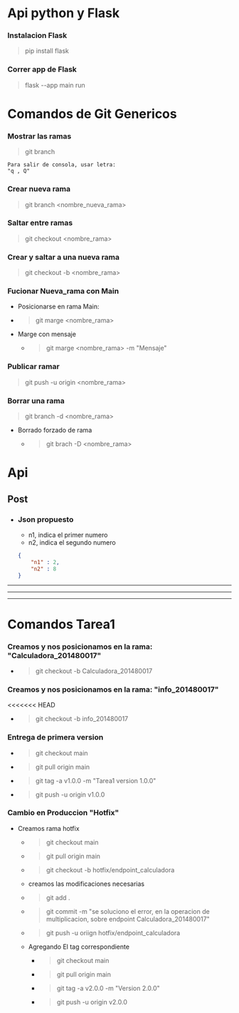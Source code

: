 # Api python y Flask

### Instalacion Flask
> pip install flask

### Correr app de Flask
> flask --app main run 

# Comandos de Git Genericos
### Mostrar las ramas
> git branch

    Para salir de consola, usar letra:  
    "q , Q"
   

### Crear nueva rama
> git branch <nombre_nueva_rama>

### Saltar entre ramas
> git checkout <nombre_rama>

### Crear y saltar a una nueva rama
 > git checkout -b <nombre_rama>


### Fucionar Nueva_rama con Main
-    Posicionarse en rama Main:
-   > git marge <nombre_rama>
- Marge con mensaje
    - > git marge <nombre_rama> -m "Mensaje"

### Publicar ramar
> git push -u origin <nombre_rama>

### Borrar una rama
> git branch -d <nombre_rama>
- Borrado forzado de rama 
    - > git brach -D <nombre_rama>

# Api
## Post
- ### Json propuesto 
    - n1, indica el primer numero
    - n2, indica el segundo numero  
    ``` json
    {
        "n1" : 2,
        "n2" : 8 
    }
    ```
---
---
---
# Comandos Tarea1
### Creamos y nos posicionamos en la rama: "Calculadora_201480017"
- > git checkout -b Calculadora_201480017

### Creamos y nos posicionamos en la rama: "info_201480017"
<<<<<<< HEAD
- > git checkout -b info_201480017

### Entrega de primera version
- > git checkout main
- > git pull origin main
- > git tag -a v1.0.0 -m "Tarea1 version 1.0.0"
- > git push -u origin v1.0.0

### Cambio en Produccion "Hotfix"
-  Creamos rama hotfix
    - > git checkout main
    - > git pull origin main
    - > git checkout -b hotfix/endpoint_calculadora
    - creamos las modificaciones necesarias
    - > git add .
    - > git commit -m "se soluciono el error, en la operacion de multiplicacion, sobre endpoint Calculadora_201480017"
    - > git push -u oriign  hotfix/endpoint_calculadora
    - Agregando El tag correspondiente
        - > git checkout main
        - > git pull origin main
        - > git tag -a v2.0.0 -m "Version 2.0.0"
        - > git push -u origin v2.0.0

    

